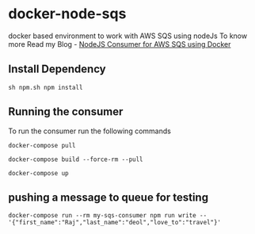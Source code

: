 # docker-node-sqs

docker based environment to work with AWS SQS using nodeJs
To know more Read my Blog - [NodeJS Consumer for AWS SQS using Docker](https://rajislearning.com/nodejs-consumer-for-aws-sqs-using-docker/)

## Install Dependency

```
sh npm.sh npm install
```

## Running the consumer

To run the consumer run the following commands

```
docker-compose pull
```

```
docker-compose build --force-rm --pull
```

```
docker-compose up
```

## pushing a message to queue for testing

```
docker-compose run --rm my-sqs-consumer npm run write -- '{"first_name":"Raj","last_name":"deol","love_to":"travel"}'
```
